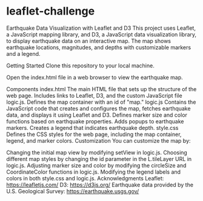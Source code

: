 # leaflet-challenge

Earthquake Data Visualization with Leaflet and D3
This project uses Leaflet, a JavaScript mapping library, and D3, a JavaScript data visualization library, to display earthquake data on an interactive map. The map shows earthquake locations, magnitudes, and depths with customizable markers and a legend.

Getting Started
Clone this repository to your local machine.

Open the index.html file in a web browser to view the earthquake map.

Components
index.html
The main HTML file that sets up the structure of the web page.
Includes links to Leaflet, D3, and the custom JavaScript file logic.js.
Defines the map container with an id of "map."
logic.js
Contains the JavaScript code that creates and configures the map, fetches earthquake data, and displays it using Leaflet and D3.
Defines marker size and color functions based on earthquake properties.
Adds popups to earthquake markers.
Creates a legend that indicates earthquake depth.
style.css
Defines the CSS styles for the web page, including the map container, legend, and marker colors.
Customization
You can customize the map by:

Changing the initial map view by modifying setView in logic.js.
Choosing different map styles by changing the id parameter in the L.tileLayer URL in logic.js.
Adjusting marker size and color by modifying the circleSize and CoordinateColor functions in logic.js.
Modifying the legend labels and colors in both style.css and logic.js.
Acknowledgments
Leaflet: https://leafletjs.com/
D3: https://d3js.org/
Earthquake data provided by the U.S. Geological Survey: https://earthquake.usgs.gov/

